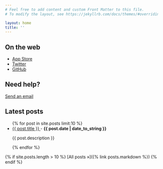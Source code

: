 ```yaml
---
# Feel free to add content and custom Front Matter to this file.
# To modify the layout, see https://jekyllrb.com/docs/themes/#overriding-theme-defaults

layout: home
title: ''
---
```


## On the web

* [App Store](https://apps.apple.com/us/developer/shaun-donnelly/id592250637)
* [Twitter](https://twitter.com/codakuma)
* [GitHub](https://github.com/shaundon)

## Need help?

[Send an email](mailto:help@codakuma.com)

## Latest posts

<ul>
  {% for post in site.posts limit:10 %}
    <li>
      <a href="{{ post.url }}">
        {{ post.title }}
      </a>
      - <strong>{{ post.date | date_to_string }}</strong>
      <p>{{ post.description }}</p>
    </li>
  {% endfor %}
</ul>

{% if site.posts.length > 10 %}
[All posts &raquo;]({% link posts.markdown %})
{% endif %}